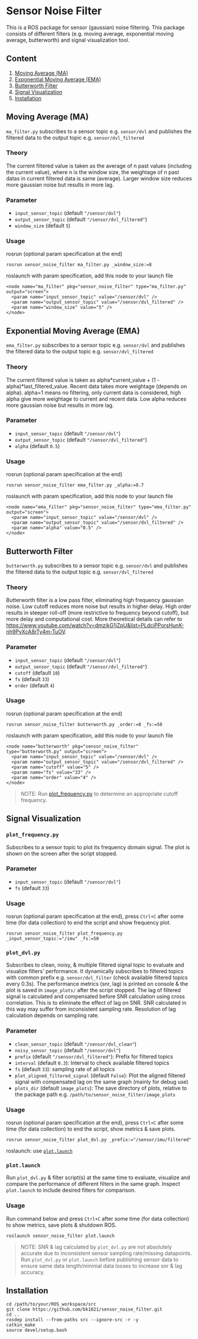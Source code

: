 # Sensor Noise Filter
This is a ROS package for sensor (gaussian) noise filtering. This package consists of different filters (e.g. moving average, exponential moving average, butterworth) and signal visualization tool.

## Content
1. [Moving Average (MA)](#moving-average-ma)
2. [Exponential Moving Average (EMA)](#exponential-moving-average-ema)
3. [Butterworth Filter](#butterworth-filter)
4. [Signal Visualization](#signal-visualization)
5. [Installation](#installation)

## Moving Average (MA)
`ma_filter.py` subscribes to a sensor topic e.g. `sensor/dvl` and publishes the filtered data to the output topic e.g. `sensor/dvl_filtered`
### Theory
The current filtered value is taken as the average of n past values (including the current value), where n is the window size, the weightage of n past datas in current filtered data is same (average). Larger window size reduces more gaussian noise but results in more lag.
### Parameter
- `input_sensor_topic` (default `"/sensor/dvl"`)
- `output_sensor_topic` (default `"/sensor/dvl_filtered"`)
- `window_size` (default `5`)
### Usage
rosrun (optional param specification at the end)
```
rosrun sensor_noise_filter ma_filter.py _window_size:=8
```
roslaunch with param specification, add this node to your launch file
```
<node name="ma_filter" pkg="sensor_noise_filter" type="ma_filter.py" output="screen">
  <param name="input_sensor_topic" value="/sensor/dvl" />
  <param name="output_sensor_topic" value="/sensor/dvl_filtered" />
  <param name="window_size" value="5" />
</node>
```

## Exponential Moving Average (EMA)
`ema_filter.py` subscribes to a sensor topic e.g. `sensor/dvl` and publishes the filtered data to the output topic e.g. `sensor/dvl_filtered`
### Theory
The current filtered value is taken as alpha*current_value + (1 - alpha)*last_filtered_value. Recent data takes more weightage (depends on alpha). alpha=1 means no filtering, only current data is considered, high alpha give more weightage to current and recent data. Low alpha reduces more gaussian noise but results in more lag.
### Parameter
- `input_sensor_topic` (default `"/sensor/dvl"`)
- `output_sensor_topic` (default `"/sensor/dvl_filtered"`)
- `alpha` (default `0.5`)
### Usage
rosrun (optional param specification at the end)
```
rosrun sensor_noise_filter ema_filter.py _alpha:=0.7
```
roslaunch with param specification, add this node to your launch file
```
<node name="ema_filter" pkg="sensor_noise_filter" type="ema_filter.py" output="screen">
  <param name="input_sensor_topic" value="/sensor/dvl" />
  <param name="output_sensor_topic" value="/sensor/dvl_filtered" />
  <param name="alpha" value="0.5" />
</node>
```

## Butterworth Filter
`butterworth.py` subscribes to a sensor topic e.g. `sensor/dvl` and publishes the filtered data to the output topic e.g. `sensor/dvl_filtered`
### Theory
Butterworth filter is a low pass filter, eliminating high frequency gaussian noise. Low cutoff reduces more noise but results in higher delay. High order results in steeper roll-off (more restrictive to frequency beyond cutoff), but more delay and computational cost. More theoretical details can refer to https://www.youtube.com/watch?v=dmzikG1jZpU&list=PLdciPPorsHunK-nh9PyXcA8rTy4m-TuOV.
### Parameter
- `input_sensor_topic` (default `"/sensor/dvl"`)
- `output_sensor_topic` (default `"/sensor/dvl_filtered"`)
- `cutoff` (default `10`)
- `fs` (default `33`)
- `order` (default `4`)
### Usage
rosrun (optional param specification at the end)
```
rosrun sensor_noise_filter butterworth.py _order:=8 _fs:=50
```
roslaunch with param specification, add this node to your launch file
```
<node name="butterworth" pkg="sensor_noise_filter" type="butterworth.py" output="screen">
  <param name="input_sensor_topic" value="/sensor/dvl" />
  <param name="output_sensor_topic" value="/sensor/dvl_filtered" />
  <param name="cutoff" value="5" />
  <param name="fs" value="33" />
  <param name="order" value="4" />
</node>
```
> NOTE: Run [plot_frequency.py](#plot_frequencypy) to determine an appropriate cutoff frequency.

## Signal Visualization

### `plot_frequency.py`
Subscribes to a sensor topic to plot its frequency domain signal. The plot is shown on the screen after the script stopped.
### Parameter
- `input_sensor_topic` (default `"/sensor/dvl"`)
- `fs` (default `33`)
### Usage
rosrun (optional param specification at the end), press `Ctrl+C` after some time (for data collection) to end the script and show frequency plot.
```
rosrun sensor_noise_filter plot_frequency.py _input_sensor_topic:="/imu" _fs:=50
```

### `plot_dvl.py`
Subscribes to clean, noisy, & multiple filtered signal topic to evaluate and visualize filters' performance. It dynamically subscribes to filtered topics with common prefix e.g. `sensor/dvl_filter` (check available filtered topics every 0.3s). The performance metrics (snr, lag) is printed on console & the plot is saved in `image_plots/` after the script stopped. The lag of filtered signal is calculated and compensated before SNR calculation using cross correlation. This is to eliminate the effect of lag on SNR. SNR calculated in this way may suffer from inconsistent sampling rate. Resolution of lag calculation depends on sampling rate.
### Parameter
- `clean_sensor_topic` (default `"/sensor/dvl_clean"`)
- `noisy_sensor_topic` (default `"/sensor/dvl"`)
- `prefix` (default `"/sensor/dvl_filtered"`): Prefix for filtered topics
- `interval` (default `0.3`): Interval to check available filtered topics
- `fs` (default `33`): sampling rate of all topics
- `plot_aligned_filtered_signal` (default `False`): Plot the aligned filtered signal with compensated lag on the same graph (mainly for debug use)
- `plots_dir` (default `image_plots`): The save directory of plots, relative to the package path e.g. `/path/to/sensor_noise_filter/image_plots`
### Usage
rosrun (optional param specification at the end), press `Ctrl+C` after some time (for data collection) to end the script, show metrics & save plots.
```
rosrun sensor_noise_filter plot_dvl.py _prefix:="/sensor/imu/filtered"
```
roslaunch: use [`plot.launch`](#plotlaunch)

### `plot.launch`
Run `plot_dvl.py` & filter script(s) at the same time to evaluate, visualize and compare the performance of different filters in the same graph. Inspect `plot.launch` to include desired filters for comparison.
### Usage
Run command below and press `Ctrl+C` after some time (for data collection) to show metrics, save plots & shutdown ROS. 
```
roslaunch sensor_noise_filter plot.launch
```

> NOTE: SNR & lag calculated by `plot_dvl.py` are not absolutely accurate due to inconsistent sensor sampling rate/missing datapoints. Run `plot_dvl.py` or `plot.launch` before publishing sensor data to ensure same data length/minimal data losses to increase snr & lag accuracy.

## Installation
```
cd /path/to/your/ROS_workspace/src
git clone https://github.com/bk1021/sensor_noise_filter.git
cd ..
rosdep install --from-paths src --ignore-src -r -y
catkin_make
source devel/setup.bash
```
